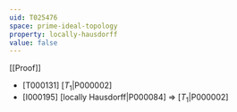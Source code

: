 ```yaml
---
uid: T025476
space: prime-ideal-topology
property: locally-hausdorff
value: false
---
```

[[Proof]]

* [T000131] [$T_1$|P000002]
* [I000195] [locally Hausdorff|P000084] => [$T_1$|P000002]

